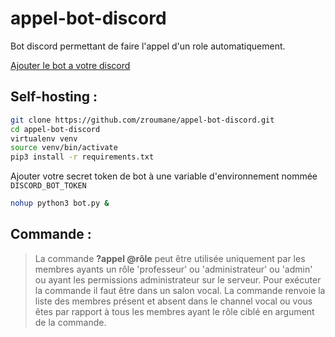 # appel-bot-discord

Bot discord permettant de faire l'appel d'un role automatiquement.

[Ajouter le bot a votre discord](https://discord.com/oauth2/authorize?client_id=692301073867866133&permissions=3072&scope=bot)

## Self-hosting :

```bash
git clone https://github.com/zroumane/appel-bot-discord.git
cd appel-bot-discord
virtualenv venv
source venv/bin/activate
pip3 install -r requirements.txt
```
Ajouter votre secret token de bot à une variable d'environnement nommée `DISCORD_BOT_TOKEN`
```bash
nohup python3 bot.py &
```

## Commande : 
> La commande  **?appel @rôle** peut être utilisée uniquement par les membres ayants un rôle 'professeur' ou 'administrateur' ou 'admin' ou ayant les permissions administrateur sur le serveur. Pour exécuter la commande il faut être dans un salon vocal. La commande renvoie la liste des membres présent et absent dans le channel vocal ou vous êtes par rapport à tous les membres ayant le rôle ciblé en argument de la commande.
